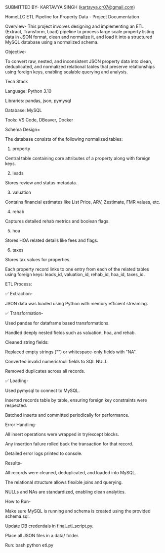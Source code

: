 SUBMITTED BY- KARTAVYA SINGH (kartavya.cr07@gmail.com)

HomeLLC
ETL Pipeline for Property Data - Project Documentation



Overview-
This project involves designing and implementing an ETL (Extract, Transform, Load) pipeline to process large scale property listing data in JSON format, clean and normalize it, and load it into a structured MySQL database using a normalized schema.


Objective-

To convert raw, nested, and inconsistent JSON property data into clean, deduplicated, and normalized relational tables that preserve relationships using foreign keys, enabling scalable querying and analysis.

Tech Stack

Language: Python 3.10

Libraries: pandas, json, pymysql

Database: MySQL 

Tools: VS Code, DBeaver, Docker



Schema Design=

The database consists of the following normalized tables:

1. property

Central table containing core attributes of a property along with foreign keys.

2. leads

Stores review and status metadata.

3. valuation

Contains financial estimates like List Price, ARV, Zestimate, FMR values, etc.

4. rehab

Captures detailed rehab metrics and boolean flags.

5. hoa

Stores HOA related details like fees and flags.

6. taxes

Stores tax values for properties.

Each property record links to one entry from each of the related tables using foreign keys: leads_id, valuation_id, rehab_id, hoa_id, taxes_id.



ETL Process:

✅ Extraction-

JSON data was loaded using Python with memory efficient streaming.



✅ Transformation-

Used pandas for dataframe based transformations.

Handled deeply nested fields such as valuation, hoa, and rehab.

Cleaned string fields:

Replaced empty strings ("") or whitespace-only fields with "NA".

Converted invalid numeric/null fields to SQL NULL.

Removed duplicates across all records.



✅ Loading-

Used pymysql to connect to MySQL.

Inserted records table by table, ensuring foreign key constraints were respected.

Batched inserts and committed periodically for performance.



Error Handling-

All insert operations were wrapped in try/except blocks.

Any insertion failure rolled back the transaction for that record.

Detailed error logs printed to console.



Results-

All records were cleaned, deduplicated, and loaded into MySQL.

The relational structure allows flexible joins and querying.

NULLs and NAs are standardized, enabling clean analytics.



How to Run-

Make sure MySQL is running and schema is created using the provided schema.sql.

Update DB credentials in final_etl_script.py.

Place all JSON files in a data/ folder.

Run:
bash python etl.py


